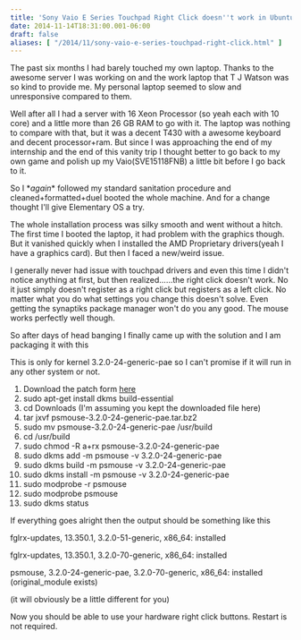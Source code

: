 ```yaml
---
title: 'Sony Vaio E Series Touchpad Right Click doesn''t work in Ubuntu 12.04 LTS / Elementary OS'
date: 2014-11-14T18:31:00.001-06:00
draft: false
aliases: [ "/2014/11/sony-vaio-e-series-touchpad-right-click.html" ]
---
```


The past six months I had barely touched my own laptop. Thanks to the awesome server I was working on and the work laptop that T J Watson was so kind to provide me. My personal laptop seemed to slow and unresponsive compared to them.

  

Well after all I had a server with 16 Xeon Processor (so yeah each with 10 core) and a little more than 26 GB RAM to go with it. The laptop was nothing to compare with that, but it was a decent T430 with a awesome keyboard and decent processor+ram. But since I was approaching the end of my internship and the end of this vanity trip I thought better to go back to my own game and polish up my Vaio(SVE15118FNB) a little bit before I go back to it.

  

So I \*_again_\* followed my standard sanitation procedure and cleaned+formatted+duel booted the whole machine. And for a change thought I'll give Elementary OS a try.

  

The whole installation process was silky smooth and went without a hitch. The first time I booted the laptop, it had problem with the graphics though. But it vanished quickly when I installed the AMD Proprietary drivers(yeah I have a graphics card). But then I faced a new/weird issue.

  

I generally never had issue with touchpad drivers and even this time I didn't notice anything at first, but then realized......the right click doesn't work. No it just simply doesn't register as a right click but registers as a left click. No matter what you do what settings you change this doesn't solve. Even getting the synaptiks package manager won't do you any good. The mouse works perfectly well though.

  

So after days of head banging I finally came up with the solution and I am packaging it with this

This is only for kernel 3.2.0-24-generic-pae so I can't promise if it will run in any other system or not.

  

1.  Download the patch form [here](http://goo.gl/Dz3h45)
2.  sudo apt-get install dkms build-essential
3.  cd Downloads (I'm assuming you kept the downloaded file here)
4.  tar jxvf psmouse-3.2.0-24-generic-pae.tar.bz2
5.  sudo mv psmouse-3.2.0-24-generic-pae /usr/build
6.  cd /usr/build
7.  sudo chmod -R a+rx psmouse-3.2.0-24-generic-pae
8.  sudo dkms add -m psmouse -v 3.2.0-24-generic-pae
9.  sudo dkms build -m psmouse -v 3.2.0-24-generic-pae
10.  sudo dkms install -m psmouse -v 3.2.0-24-generic-pae
11.  sudo modprobe -r psmouse
12.  sudo modprobe psmouse
13.  sudo dkms status

If everything goes alright then the output should be something like this

  

fglrx-updates, 13.350.1, 3.2.0-51-generic, x86\_64: installed

fglrx-updates, 13.350.1, 3.2.0-70-generic, x86\_64: installed

psmouse, 3.2.0-24-generic-pae, 3.2.0-70-generic, x86\_64: installed (original\_module exists)

  

(it will obviously be a little different for you)

  

Now you should be able to use your hardware right click buttons. Restart is not required.